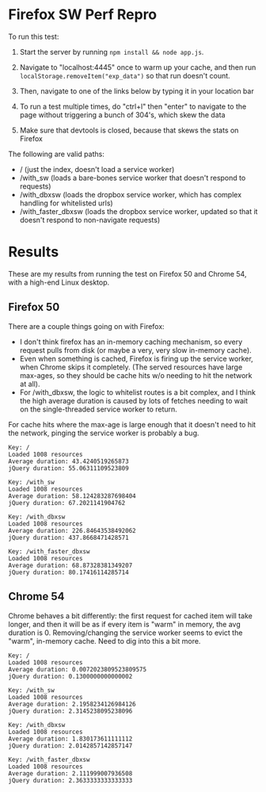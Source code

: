 # Firefox SW Perf Repro

To run this test:

1. Start the server by running `npm install && node app.js`.

2. Navigate to "localhost:4445" once to warm up your cache, and then run `localStorage.removeItem("exp_data")` so that run doesn't count.

3. Then, navigate to one of the links below by typing it in your location bar

4. To run a test multiple times, do "ctrl+l" then "enter" to navigate to the page without triggering a bunch of 304's, which skew the data

5. Make sure that devtools is closed, because that skews the stats on Firefox

The following are valid paths: 

 * / (just the index, doesn't load a service worker)
 * /with_sw (loads a bare-bones service worker that doesn't respond to requests)
 * /with_dbxsw (loads the dropbox service worker, which has complex handling for whitelisted urls)
 * /with_faster_dbxsw (loads the dropbox service worker, updated so that it doesn't respond to non-navigate requests)

# Results

These are my results from running the test on Firefox 50 and Chrome
54, with a high-end Linux desktop.


## Firefox 50

There are a couple things going on with Firefox:

 * I don't think firefox has an in-memory caching mechanism, so every request pulls from disk (or maybe a very, very slow in-memory cache).
 * Even when something is cached, Firefox is firing up the service worker, when Chrome skips it completely. (The served resources have large max-ages, so they should be cache hits w/o needing to hit the network at all).
 * For /with_dbxsw, the logic to whitelist routes is a bit complex, and I think the high average duration is caused by lots of fetches needing to wait on the single-threaded service worker to return.

For cache hits where the max-age is large enough that it doesn't need
to hit the network, pinging the service worker is probably a bug.


```
Key: /
Loaded 1008 resources
Average duration: 43.4240519265873
jQuery duration: 55.06311109523809

Key: /with_sw
Loaded 1008 resources
Average duration: 58.124283287698404
jQuery duration: 67.2021141904762

Key: /with_dbxsw
Loaded 1008 resources
Average duration: 226.84643538492062
jQuery duration: 437.8668471428571

Key: /with_faster_dbxsw
Loaded 1008 resources
Average duration: 68.87328381349207
jQuery duration: 80.17416114285714
```


## Chrome 54

Chrome behaves a bit differently: the first request for cached item
will take longer, and then it will be as if every item is "warm" in
memory, the avg duration is 0. Removing/changing the service worker
seems to evict the "warm", in-memory cache. Need to dig into this a
bit more.

```
Key: /
Loaded 1008 resources
Average duration: 0.0072023809523809575
jQuery duration: 0.1300000000000002

Key: /with_sw
Loaded 1008 resources
Average duration: 2.1958234126984126
jQuery duration: 2.3145238095238096

Key: /with_dbxsw
Loaded 1008 resources
Average duration: 1.830173611111112
jQuery duration: 2.0142857142857147

Key: /with_faster_dbxsw
Loaded 1008 resources
Average duration: 2.111999007936508
jQuery duration: 2.3633333333333333
```
